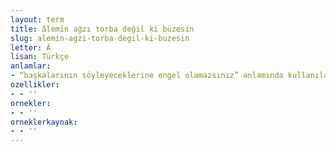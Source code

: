 ```yaml
---
layout: term
title: âlemin ağzı torba değil ki büzesin
slug: alemin-agzi-torba-degil-ki-buzesin
letter: Â
lisan: Türkçe
anlamlar:
- “başkalarının söyleyeceklerine engel olamazsınız” anlamında kullanılan bir söz
ozellikler:
- - ''
ornekler:
- - ''
orneklerkaynak:
- - ''
---
```

